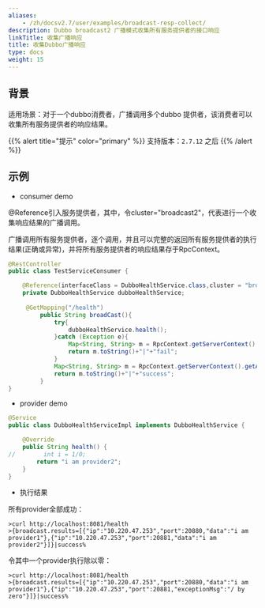 ```yaml
---
aliases:
    - /zh/docsv2.7/user/examples/broadcast-resp-collect/
description: Dubbo broadcast2 广播模式收集所有服务提供者的接口响应
linkTitle: 收集广播响应
title: 收集Dubbo广播响应
type: docs
weight: 15
---
```



## 背景
适用场景：对于一个dubbo消费者，广播调用多个dubbo 提供者，该消费者可以收集所有服务提供者的响应结果。

{{% alert title="提示" color="primary" %}}
支持版本：`2.7.12` 之后
{{% /alert %}}

## 示例

- consumer demo

@Reference引入服务提供者，其中，令cluster="broadcast2"，代表进行一个收集响应结果的广播调用。

广播调用所有服务提供者，逐个调用，并且可以完整的返回所有服务提供者的执行结果(正确或异常)，并将所有服务提供者的响应结果存于RpcContext。

```java
@RestController
public class TestServiceConsumer {

    @Reference(interfaceClass = DubboHealthService.class,cluster = "broadcast2")
    private DubboHealthService dubboHealthService;
    
     @GetMapping("/health")
         public String broadCast(){
             try{
                 dubboHealthService.health();
             }catch (Exception e){
                 Map<String, String> m = RpcContext.getServerContext().getAttachments();
                 return m.toString()+"|"+"fail";
             }
             Map<String, String> m = RpcContext.getServerContext().getAttachments();
             return m.toString()+"|"+"success";
         }
}
```

- provider demo

```java
@Service
public class DubboHealthServiceImpl implements DubboHealthService {

    @Override
    public String health() {
//        int i = 1/0;
        return "i am provider2";
    }
}
```

- 执行结果

所有provider全部成功：

```
>curl http://localhost:8081/health
>{broadcast.results=[{"ip":"10.220.47.253","port":20880,"data":"i am provider1"},{"ip":"10.220.47.253","port":20881,"data":"i am provider2"}]}|success%  
```

令其中一个provider执行除以零：

```
>curl http://localhost:8081/health
>{broadcast.results=[{"ip":"10.220.47.253","port":20880,"data":"i am provider1"},{"ip":"10.220.47.253","port":20881,"exceptionMsg":"/ by zero"}]}|success%     
```